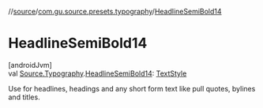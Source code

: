 //[source](../../index.md)/[com.gu.source.presets.typography](index.md)/[HeadlineSemiBold14](-headline-semi-bold14.md)

# HeadlineSemiBold14

[androidJvm]\
val [Source.Typography](../com.gu.source/-source/-typography/index.md).[HeadlineSemiBold14](-headline-semi-bold14.md): [TextStyle](https://developer.android.com/reference/kotlin/androidx/compose/ui/text/TextStyle.html)

Use for headlines, headings and any short form text like pull quotes, bylines and titles.
